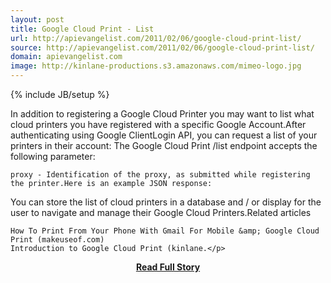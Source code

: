 ```yaml
---
layout: post
title: Google Cloud Print - List
url: http://apievangelist.com/2011/02/06/google-cloud-print-list/
source: http://apievangelist.com/2011/02/06/google-cloud-print-list/
domain: apievangelist.com
image: http://kinlane-productions.s3.amazonaws.com/mimeo-logo.jpg
---
```

{% include JB/setup %}<p>In addition to registering a Google Cloud Printer you may want to list what cloud printers you have registered with a specific Google Account.After authenticating using Google ClientLogin API,  you can request a list of your printers in their account:
 The Google Cloud Print  /list endpoint accepts the following parameter:

	proxy - Identification of the proxy, as submitted while registering the printer.Here is an example JSON response:
You can store the list of cloud printers in a database and / or display for the user to navigate and manage their Google Cloud Printers.Related articles

	How To Print From Your Phone With Gmail For Mobile &amp; Google Cloud Print (makeuseof.com)
	Introduction to Google Cloud Print (kinlane.</p>
<center><p><a href="http://apievangelist.com/2011/02/06/google-cloud-print-list/" style='padding:25px; font-sze:18px; font-weight: bold;'>Read Full Story</a></p></center>
